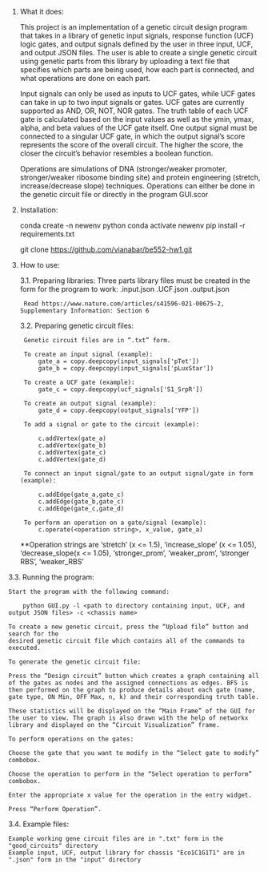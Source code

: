 1. What it does:

	This project is an implementation of a genetic circuit design program that takes in a library of genetic input signals, response function (UCF) logic gates, and output signals defined by the user in three input, UCF, and output JSON files. The user is able to create a single genetic circuit using genetic parts from this library by uploading a text file that specifies which parts are being used, how each part is connected, and what operations are done on each part. 

	Input signals can only be used as inputs to UCF gates, while UCF gates can take in up to two input signals or gates. UCF gates are currently supported as AND, OR, NOT, NOR gates. The truth table of each UCF gate is calculated based on the input values as well as the ymin, ymax, alpha, and beta values of the UCF gate itself. One output signal must be connected to a singular UCF gate, in which the output signal’s score represents the score of the overall circuit. The higher the score, the closer the circuit’s behavior resembles a boolean function.

    Operations are simulations of DNA (stronger/weaker promoter, stronger/weaker ribosome binding site) and protein engineering (stretch, increase/decrease slope) techniques. Operations can either be done in the genetic circuit file or directly in the program GUI.scor
	
	
2. Installation:

    conda create -n newenv python
    conda activate newenv
    pip install -r requirements.txt  
        
	git clone https://github.com/vianabar/be552-hw1.git

3. How to use:

    3.1. Preparing libraries:
        Three parts library files must be created in the form for the program to work:
            <chassis organism name>.input.json 
            <chassis organism name>.UCF.json
            <chassis organism name>.output.json

        Read https://www.nature.com/articles/s41596-021-00675-2, Supplementary Information: Section 6


    3.2. Preparing genetic circuit files:
        
        Genetic circuit files are in “.txt” form. 

        To create an input signal (example):
            gate_a = copy.deepcopy(input_signals['pTet'])
            gate_b = copy.deepcopy(input_signals['pLuxStar'])

        To create a UCF gate (example): 
            gate_c = copy.deepcopy(ucf_signals['S1_SrpR'])
        
        To create an output signal (example):
            gate_d = copy.deepcopy(output_signals['YFP'])

        To add a signal or gate to the circuit (example):
            
            c.addVertex(gate_a)
            c.addVertex(gate_b)
            c.addVertex(gate_c)
            c.addVertex(gate_d)
            
        To connect an input signal/gate to an output signal/gate in form (example):
        
            c.addEdge(gate_a,gate_c)
            c.addEdge(gate_b,gate_c)
            c.addEdge(gate_c,gate_d)

        To perform an operation on a gate/signal (example): 
            c.operate(<operation string>, x_value, gate_a)

    **Operation strings are ‘stretch’ (x <= 1.5), ‘increase_slope’ (x <= 1.05), ‘decrease_slope(x <= 1.05), ‘stronger_prom’, ‘weaker_prom’, ‘stronger RBS’, ‘weaker_RBS’

3.3. Running the program:
	
    Start the program with the following command:

        python GUI.py -l <path to directory containing input, UCF, and output JSON files> -c <chassis name>

    To create a new genetic circuit, press the “Upload file” button and search for the 
    desired genetic circuit file which contains all of the commands to executed.

    To generate the genetic circuit file:

    Press the “Design circuit” button which creates a graph containing all of the gates as nodes and the assigned connections as edges. BFS is then performed on the graph to produce details about each gate (name, gate type, ON Min, OFF Max, n, k) and their corresponding truth table. 

    These statistics will be displayed on the “Main Frame” of the GUI for the user to view. The graph is also drawn with the help of networkx library and displayed on the “Circuit Visualization” frame.

    To perform operations on the gates:

    Choose the gate that you want to modify in the “Select gate to modify” combobox.

    Choose the operation to perform in the “Select operation to perform” combobox.

    Enter the appropriate x value for the operation in the entry widget.

    Press “Perform Operation”.


3.4. Example files:

    Example working gene circuit files are in ".txt" form in the "good_circuits" directory
    Example input, UCF, output library for chassis "Eco1C1G1T1" are in ".json" form in the "input" directory

